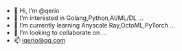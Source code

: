 - 👋 Hi, I’m @qerio
- 👀 I’m interested in Golang,Python,AI/ML/DL ...
- 🌱 I’m currently learning Anyscale Ray,OctoML,PyTorch ...
- 💞️ I’m looking to collaborate on ...
- 📫 iqerio@qq.com

<!---
qerio/qerio is a ✨ special ✨ repository because its `README.md` (this file) appears on your GitHub profile.
You can click the Preview link to take a look at your changes.
--->
